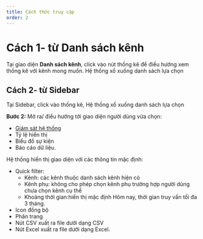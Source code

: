 ```yaml
---
title: Cách thức truy cập
order: 2
---
```

# Cách 1- từ Danh sách kênh
Tại giao diện **Danh sách kênh**, click vào nút thống kê để điều hướng xem thống kê với kênh mong muốn.
Hệ thống xổ xuống danh sách lựa chọn

## Cách 2- từ Sidebar
Tại Sidebar, click vào thống kê, Hệ thống xổ xuống danh sách lựa chọn

**Bước 2:** 
Mở ra/ điều hướng tới giao diện người dùng vừa chọn:
* [ Giám sát hệ thống](./2-glossary)
* Tỷ lệ hiển thị  ![]()
* Biểu đồ sự kiện ![]()
* Báo cáo dữ liệu. ![]()

Hệ thống hiển thị giao diện với các thông tin mặc định:
* Quick filter: 
    * Kênh: các kênh thuộc danh sách kênh hiện có
    * Kênh phụ: không cho phép chọn kênh phụ trường hợp người dùng chưa chọn kênh cụ thể
    * Khoảng thời gian:hiển thị mặc định Hôm nay, thời gian truy vấn tối đa 3 tháng.
* Icon đồng bộ
* Phân trang
* Nút CSV xuất ra file dưới dạng CSV
* Nút Excel xuất ra file dưới dạng Excel.




